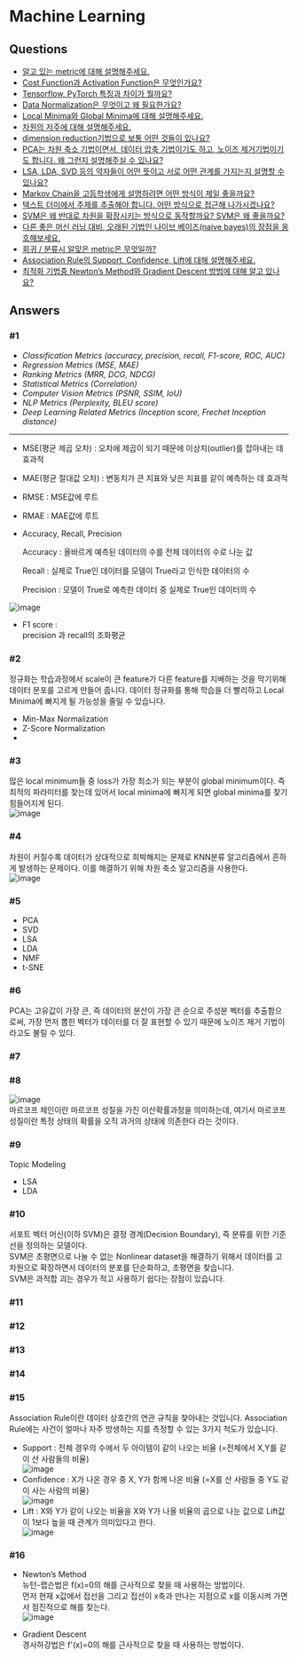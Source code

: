 # Machine Learning

## Questions  
* [알고 있는 metric에 대해 설명해주세요.](#1)  
* [Cost Function과 Activation Function은 무엇인가요?](#2)  
* [Tensorflow, PyTorch 특징과 차이가 뭘까요?](#3)  
* [Data Normalization은 무엇이고 왜 필요한가요?](#4)  
* [Local Minima와 Global Minima에 대해 설명해주세요.](#5)
* [차원의 저주에 대해 설명해주세요.](#6)
* [dimension reduction기법으로 보통 어떤 것들이 있나요?](#7)
* [PCA는 차원 축소 기법이면서, 데이터 압축 기법이기도 하고, 노이즈 제거기법이기도 합니다. 왜 그런지 설명해주실 수 있나요?](#8)
* [LSA, LDA, SVD 등의 약자들이 어떤 뜻이고 서로 어떤 관계를 가지는지 설명할 수 있나요?](#9)
* [Markov Chain을 고등학생에게 설명하려면 어떤 방식이 제일 좋을까요?](#10)
* [텍스트 더미에서 주제를 추출해야 합니다. 어떤 방식으로 접근해 나가시겠나요?](#11)
* [SVM은 왜 반대로 차원을 확장시키는 방식으로 동작할까요? SVM은 왜 좋을까요?](#12)
* [다른 좋은 머신 러닝 대비, 오래된 기법인 나이브 베이즈(naive bayes)의 장점을 옹호해보세요.](#13)
* [회귀 / 분류시 알맞은 metric은 무엇일까?](#14)
* [Association Rule의 Support, Confidence, Lift에 대해 설명해주세요.](#15)
* [최적화 기법중 Newton’s Method와 Gradient Descent 방법에 대해 알고 있나요?](#16)


## Answers  
### #1
- *Classification Metrics (accuracy, precision, recall, F1-score, ROC, AUC)*
- *Regression Metrics (MSE, MAE)*
- *Ranking Metrics (MRR, DCG, NDCG)*
- *Statistical Metrics (Correlation)*
- *Computer Vision Metrics (PSNR, SSIM, IoU)*
- *NLP Metrics (Perplexity, BLEU score)*
- *Deep Learning Related Metrics (Inception score, Frechet Inception distance)*
---
- MSE(평균 제곱 오차) : 
  오차에 제곱이 되기 때문에 이상치(outlier)를 잡아내는 데 효과적
- MAE(평균 절대값 오차) : 
  변동치가 큰 지표와 낮은 지표를 같이 예측하는 데 효과적
- RMSE : MSE값에 루트
- RMAE : MAE값에 루트
- Accuracy, Recall, Precision

    Accuracy : 올바르게 예측된 데이터의 수를 전체 데이터의 수로 나눈 값

    Recall : 실제로 True인 데이터를 모델이 True라고 인식한 데이터의 수

    Precision : 모델이 True로 예측한 데이터 중 실제로 True인 데이터의 수

![image](https://user-images.githubusercontent.com/49435163/134614742-e666d846-18c3-4d6f-b21a-5b46d7a256ad.png)

- F1 score  :  
  precision 과 recall의 조화평균  

### #2
정규화는 학습과정에서 scale이 큰 feature가 다른 feature를 지배하는 것을 막기위해 데이터 분포를 고르게 만들어 줍니다. 데이터 정규화를 통해 학습을 더 빨리하고 Local Minima에 빠지게 될 가능성을 줄일 수 있습니다.   

- Min-Max Normalization  
- Z-Score Normalization  
- 
### #3
많은 local minimum들 중 loss가 가장 최소가 되는 부분이 global minimum이다. 즉 최적의 파라미터를 찾는데 있어서 local minima에 빠지게 되면 global minima를 찾기 힘들어지게 된다.  
![image](https://user-images.githubusercontent.com/49435163/134620219-69dc81ba-9093-45ad-8456-f5f6bb58f3f8.png)  


### #4
차원이 커질수록 데이터가 상대적으로 희박해지는 문제로 KNN분류 알고리즘에서 흔하게 발생하는 문제이다. 이를 해결하기 위해 차원 축소 알고리즘을 사용한다.    
![image](https://user-images.githubusercontent.com/49435163/134620157-31a9c51c-4e08-4a2c-acfa-2e7fb2019361.png)


### #5  
- PCA
- SVD
- LSA
- LDA
- NMF
- t-SNE  

### #6  
PCA는 고유값이 가장 큰, 즉 데이터의 분산이 가장 큰 순으로 주성분 벡터를 추출함으로써, 가장 먼저 뽑힌 벡터가 데이터를 더 잘 표현할 수 있기 때문에 노이즈 제거 기법이라고도 불릴 수 있다.    

### #7  

### #8  
![image](https://sites.google.com/site/machlearnwiki/_/rsrc/1388728400812/RBM/markov-chain/markov%20chain%20picture.PNG?height=232&width=400)   
마르코프 체인이란 마르코프 성질을 가진 이산확률과정을 의미하는데, 여기서 마르코프 성질이란 특정 상태의 확률을 오직 과거의 상태에 의존한다 라는 것이다.   

### #9  
Topic Modeling
- LSA
- LDA
  
### #10  
서포트 벡터 머신(이하 SVM)은 결정 경계(Decision Boundary), 즉 분류를 위한 기준 선을 정의하는 모델이다.  
SVM은 초평면으로 나눌 수 없는 Nonlinear dataset을 해결하기 위해서 데이터를 고차원으로 확장하면서 데이터의 분포를 단순화하고, 초평면을 찾습니다.  
SVM은 과적합 괴는 경우가 적고 사용하기 쉽다는 장점이 있습니다.  

### #11
### #12  
### #13  
### #14  

### #15
Association Rule이란 데이터 상호간의 연관 규칙을 찾아내는 것입니다. Association Rule에는 사건이 얼마나 자주 방생하는 지를 측정할 수 있는 3가지 척도가 있습니다.  
- Support : 전체 경우의 수에서 두 아이템이 같이 나오는 비율 (=전체에서 X,Y를 같이 산 사람들의 비율)  
![image](https://img1.daumcdn.net/thumb/R1280x0/?scode=mtistory2&fname=https%3A%2F%2Fblog.kakaocdn.net%2Fdn%2Fer9hMT%2Fbtqw7O3ffQ1%2F3cxMHPPhKCp6U51cyStQck%2Fimg.jpg)
- Confidence : X가 나온 경우 중 X, Y가 함께 나온 비율 (=X를 산 사람들 중 Y도 같이 사는 사람의 비율)  
![image](https://blog.kakaocdn.net/dn/kFskg/btqxaEytiZm/vUqKuw60D4OB4Kl6c5Tt00/img.jpg)
- Lift : X와 Y가 같이 나오는 비율을 X와 Y가 나올 비율의 곱으로 나눈 값으로 Lift값이 1보다 높을 때 관계가 의미있다고 한다.  
![image](https://blog.kakaocdn.net/dn/bqOVoo/btqw7QGNgig/40UC3ukZfcpo8EZv3995Ik/img.jpg)

### #16    
- Newton’s Method  
  뉴턴-랩슨법은 f(x)=0의 해를 근사적으로 찾을 때 사용하는 방법이다.   
  먼저 현재 x값에서 접선을 그리고 접선이 x축과 만나는 지점으로 x를 이동시켜 가면서 점진적으로 해를 찾는다.  
![image](https://t1.daumcdn.net/cfile/tistory/012E143E517A0BBD36)  

- Gradient Descent  
  경사하강법은 f'(x)=0의 해를 근사적으로 찾을 때 사용하는 방법이다. 
